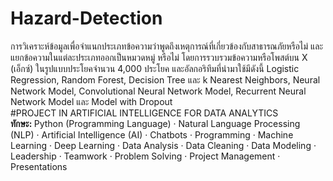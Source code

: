 # Hazard-Detection
การวิเคราะห์ข้อมูลเพื่อจำแนกประเภทข้อความว่าพูดถึงเหตุการณ์ที่เกี่ยวข้องกับสาธารณภัยหรือไม่ และแยกข้อความในแต่ละประเภทออกเป็นหมวดหมู่ หรือไม่ โดยการรวบรวมข้อความหรือโพสต์บน X (เอ็กซ์) ในรูปแบบประโยคจำนวน 4,000 ประโยค และอัลกอริทึมที่นำมาใช้มีดังนี้ Logistic Regression, Random Forest, Decision Tree และ k Nearest Neighbors, Neural Network Model, Convolutional Neural Network Model, Recurrent Neural Network Model และ Model with Dropout <br>
#PROJECT IN ARTIFICIAL INTELLIGENCE FOR DATA ANALYTICS <br>
<b>ทักษะ: </b> Python (Programming Language) · Natural Language Processing (NLP) · Artificial Intelligence (AI) · Chatbots · Programming · Machine Learning · Deep Learning · Data Analysis · Data Cleaning · Data Modeling · Leadership · Teamwork · Problem Solving · Project Management · Presentations

